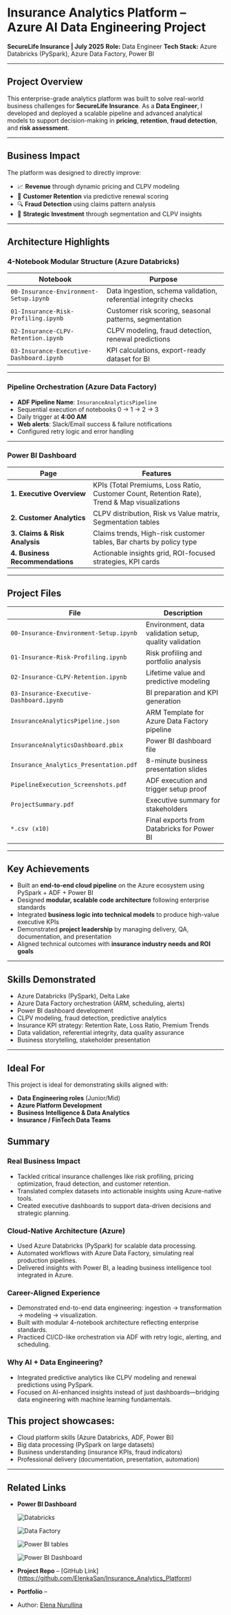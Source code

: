# Insurance Analytics Platform – Azure AI Data Engineering Project

**SecureLife Insurance | July 2025**
**Role:** Data Engineer
**Tech Stack:** Azure Databricks (PySpark), Azure Data Factory, Power BI

---

## Project Overview

This enterprise-grade analytics platform was built to solve real-world business challenges for **SecureLife Insurance**. As a **Data Engineer**, I developed and deployed a scalable pipeline and advanced analytical models to support decision-making in **pricing**, **retention**, **fraud detection**, and **risk assessment**.

---

## Business Impact

The platform was designed to directly improve:

* 📈 **Revenue** through dynamic pricing and CLPV modeling
* 🤝 **Customer Retention** via predictive renewal scoring
* 🔍 **Fraud Detection** using claims pattern analysis
* 🎯 **Strategic Investment** through segmentation and CLPV insights

---

## Architecture Highlights

### 4-Notebook Modular Structure (Azure Databricks)

| Notebook                                 | Purpose                                                         |
| ---------------------------------------- | --------------------------------------------------------------- |
| `00-Insurance-Environment-Setup.ipynb`   | Data ingestion, schema validation, referential integrity checks |
| `01-Insurance-Risk-Profiling.ipynb`      | Customer risk scoring, seasonal patterns, segmentation          |
| `02-Insurance-CLPV-Retention.ipynb`      | CLPV modeling, fraud detection, renewal predictions             |
| `03-Insurance-Executive-Dashboard.ipynb` | KPI calculations, export-ready dataset for BI                   |

---

### Pipeline Orchestration (Azure Data Factory)

* **ADF Pipeline Name**: `InsuranceAnalyticsPipeline`
* Sequential execution of notebooks 0 → 1 → 2 → 3
* Daily trigger at **4:00 AM**
* **Web alerts**: Slack/Email success & failure notifications
* Configured retry logic and error handling

---

### Power BI Dashboard

| Page                            | Features                                                                                      |
| ------------------------------- | --------------------------------------------------------------------------------------------- |
| **1. Executive Overview**       | KPIs (Total Premiums, Loss Ratio, Customer Count, Retention Rate), Trend & Map visualizations |
| **2. Customer Analytics**       | CLPV distribution, Risk vs Value matrix, Segmentation tables                                  |
| **3. Claims & Risk Analysis**   | Claims trends, High-risk customer tables, Bar charts by policy type                           |
| **4. Business Recommendations** | Actionable insights grid, ROI-focused strategies, KPI cards                                   |

---

## Project Files

| File                                     | Description                                             |
| ---------------------------------------- | ------------------------------------------------------- |
| `00-Insurance-Environment-Setup.ipynb`   | Environment, data validation setup, quality validation  |
| `01-Insurance-Risk-Profiling.ipynb`      | Risk profiling and portfolio analysis                   |
| `02-Insurance-CLPV-Retention.ipynb`      | Lifetime value and predictive modeling                  |
| `03-Insurance-Executive-Dashboard.ipynb` | BI preparation and KPI generation                       |
| `InsuranceAnalyticsPipeline.json`        | ARM Template for Azure Data Factory pipeline            |
| `InsuranceAnalyticsDashboard.pbix`       | Power BI dashboard file                                 |
| `Insurance_Analytics_Presentation.pdf`   | 8-minute business presentation slides                   |
| `PipelineExecution_Screenshots.pdf`      | ADF execution and trigger setup proof                   |
| `ProjectSummary.pdf`                     | Executive summary for stakeholders                      |
| `*.csv (x10)`                            | Final exports from Databricks for Power BI              |

---

## Key Achievements

* Built an **end-to-end cloud pipeline** on the Azure ecosystem using PySpark + ADF + Power BI
* Designed **modular, scalable code architecture** following enterprise standards
* Integrated **business logic into technical models** to produce high-value executive KPIs
* Demonstrated **project leadership** by managing delivery, QA, documentation, and presentation
* Aligned technical outcomes with **insurance industry needs and ROI goals**

---

## Skills Demonstrated

* Azure Databricks (PySpark), Delta Lake
* Azure Data Factory orchestration (ARM, scheduling, alerts)
* Power BI dashboard development
* CLPV modeling, fraud detection, predictive analytics
* Insurance KPI strategy: Retention Rate, Loss Ratio, Premium Trends
* Data validation, referential integrity, data quality assurance
* Business storytelling, stakeholder presentation

---

## Ideal For

This project is ideal for demonstrating skills aligned with:

* **Data Engineering roles** (Junior/Mid)
* **Azure Platform Development**
* **Business Intelligence & Data Analytics**
* **Insurance / FinTech Data Teams**

## Summary

### Real Business Impact

  - Tackled critical insurance challenges like risk profiling, pricing optimization, fraud detection, and customer retention.
  - Translated complex datasets into actionable insights using Azure-native tools.
  - Created executive dashboards to support data-driven decisions and strategic planning.

### Cloud-Native Architecture (Azure)
  
  - Used Azure Databricks (PySpark) for scalable data processing.
  - Automated workflows with Azure Data Factory, simulating real production pipelines.
  - Delivered insights with Power BI, a leading business intelligence tool integrated in Azure.

### Career-Aligned Experience

  - Demonstrated end-to-end data engineering: ingestion → transformation → modeling → visualization.
  - Built with modular 4-notebook architecture reflecting enterprise standards.
  - Practiced CI/CD-like orchestration via ADF with retry logic, alerting, and scheduling.

### Why AI + Data Engineering?

  - Integrated predictive analytics like CLPV modeling and renewal predictions using PySpark.
  - Focused on AI-enhanced insights instead of just dashboards—bridging data engineering with machine learning fundamentals.

## This project showcases:

  - Cloud platform skills (Azure Databricks, ADF, Power BI)
  - Big data processing (PySpark on large datasets)
  - Business understanding (insurance KPIs, fraud indicators)
  - Professional delivery (documentation, presentation, automation)

---

## Related Links

* **Power BI Dashboard**
  
  ![Databricks](03-Insurance-Executive-Dashboard-complete.png)

  ![Data Factory](<DataFactory Web Activity complete.png>)

  ![Power BI tables](<PowerBi added 5 more tables from 5 exports csv + date table.png>)

  ![Power BI Dashboard](< PowerBi Page 3.Claims and Risk Analysis.png>)
  
* **Project Repo** – \[GitHub Link](https://github.com/ElenkaSan/Insurance_Analytics_Platform)
* **Portfolio** – []()
* Author: [Elena Nurullina](https://github.com/ElenkaSan)